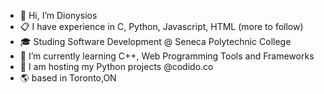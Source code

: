 - 👋 Hi, I’m Dionysios
- :clipboard: I have experience in C, Python, Javascript, HTML (more to follow) 
- :mortar_board: Studing Software Development @ Seneca Polytechnic College
- 🌱 I’m currently learning C++, Web Programming Tools and Frameworks
- :necktie: I am hosting my Python projects @codido.co 
- :earth_americas: based in Toronto,ON


<!---
cypher2410/cypher2410 is a ✨ special ✨ repository because its `README.md` (this file) appears on your GitHub profile.
You can click the Preview link to take a look at your changes.
--->
